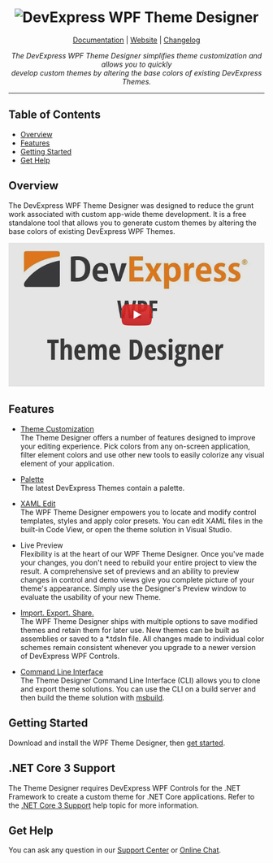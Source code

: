 <h1 align="center">
        <img src="media/ThemeDesignerLogo.gif" width=50% alt="DevExpress WPF Theme Designer" />
</h1>

<p align="center">
<a href="https://docs.devexpress.com/WpfThemeDesigner/118707/index">Documentation</a> | <a href="https://www.devexpress.com/Products/NET/Controls/WPF/Themes/">Website</a> | <a href="CHANGELOG.md">Changelog</a>
</p>

<p align="center">
<i>The DevExpress WPF Theme Designer simplifies theme customization and allows you to quickly <br /> develop custom themes by altering the base colors of existing DevExpress Themes.
</i>
</p>

----
## Table of Contents

* [Overview](#overview)
* [Features](#features)
* [Getting Started](#getting-started)
* [Get Help](#get-help)

## Overview
The DevExpress WPF Theme Designer was designed to reduce the grunt work associated with custom app-wide theme development. It is a free standalone tool that allows you to generate custom themes by altering the base colors of existing DevExpress WPF Themes.

[![WPF Theme Designer YouTube video](media/youtube-video-thumbnail.png)](https://www.youtube.com/watch?v=c5HJj8UXp8g)

## Features
* [Theme Customization](https://docs.devexpress.com/WpfThemeDesigner/119320/workspace/tools) <br/> The Theme Designer offers a number of features designed to improve your editing experience. Pick colors from any on-screen application, filter element colors and use other new tools to easily colorize any visual element of your application.

* [Palette](https://docs.devexpress.com/WpfThemeDesigner/400319/edit-colors) <br/> The latest DevExpress Themes contain a palette. 

* [XAML Edit](https://docs.devexpress.com/WpfThemeDesigner/400298/edit-theme-in-xaml) <br/> The WPF Theme Designer empowers you to locate and modify control templates, styles and apply color presets. You can edit XAML files in the built-in Code View, or open the theme solution in Visual Studio.

* Live Preview <br/> Flexibility is at the heart of our WPF Theme Designer. Once you've made your changes, you don't need to rebuild your entire project to view the result. A comprehensive set of previews and an ability to preview changes in control and demo views give you complete picture of your theme's appearance. Simply use the Designer's Preview window to evaluate the usability of your new Theme.

* [Import. Export. Share.](https://docs.devexpress.com/WpfThemeDesigner/118787/build-and-export-new-themes) <br/> The WPF Theme Designer ships with multiple options to save modified themes and retain them for later use. New themes can be built as assemblies or saved to a *.tdsln file. All changes made to individual color schemes remain consistent whenever you upgrade to a newer version of DevExpress WPF Controls.

* [Command Line Interface](https://docs.devexpress.com/WpfThemeDesigner/401518/command-line) <br/> The Theme Designer Command Line Interface (CLI) allows you to clone and export theme solutions. You can use the CLI on a build server and then build the theme solution with [msbuild](https://docs.microsoft.com/en-us/visualstudio/msbuild/msbuild).

## Getting Started

Download and install the WPF Theme Designer, then [get started](https://docs.devexpress.com/WpfThemeDesigner/118594/getting-started).

## .NET Core 3 Support

The Theme Designer requires DevExpress WPF Controls for the .NET Framework to create a custom theme for .NET Core applications. Refer to the [.NET Core 3 Support](https://docs.devexpress.com/WpfThemeDesigner/401520/net-core-support) help topic for more information.

## Get Help

You can ask any question in our [Support Center](https://www.devexpress.com/Support/Center) or [Online Chat](https://www.devexpress.com/).
